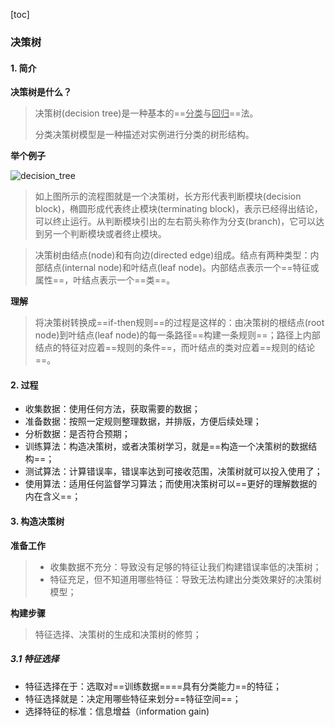 [toc]

### 决策树

#### 1. 简介

**决策树是什么？**

> 决策树(decision tree)是一种基本的==<u>分类</u>与<u>回归</u>==法。
>
> 分类决策树模型是一种描述对实例进行分类的树形结构。

**举个例子**

![decision_tree](/home/sdlg/ML_IN_ACTION/Notes/decision_tree.png)

>如上图所示的流程图就是一个决策树，长方形代表判断模块(decision block)，椭圆形成代表终止模块(terminating  block)，表示已经得出结论，可以终止运行。从判断模块引出的左右箭头称作为分支(branch)，它可以达到另一个判断模块或者终止模块。

> 决策树由结点(node)和有向边(directed edge)组成。结点有两种类型：内部结点(internal node)和叶结点(leaf node)。内部结点表示一个==特征或属性==，叶结点表示一个==类==。

**理解**

> 将决策树转换成==if-then规则==的过程是这样的：由决策树的根结点(root node)到叶结点(leaf node)的每一条路径==构建一条规则==；路径上内部结点的特征对应着==规则的条件==，而叶结点的类对应着==规则的结论==。

#### 2. 过程

* 收集数据：使用任何方法，获取需要的数据；
* 准备数据：按照一定规则整理数据，并排版，方便后续处理；
* 分析数据：是否符合预期；
* 训练算法：构造决策树，或者决策树学习，就是==构造一个决策树的数据结构==；
* 测试算法：计算错误率，错误率达到可接收范围，决策树就可以投入使用了；
* 使用算法：适用任何监督学习算法；而使用决策树可以==更好的理解数据的内在含义==；

#### 3. 构造决策树

**准备工作**

> * 收集数据不充分：导致没有足够的特征让我们构建错误率低的决策树；
> * 特征充足，但不知道用哪些特征：导致无法构建出分类效果好的决策树模型；

**构建步骤**

> 特征选择、决策树的生成和决策树的修剪；

##### 3.1 特征选择

* 特征选择在于：选取对==训练数据====具有分类能力==的特征；
* 特征选择就是：决定用哪些特征来划分==特征空间==；
* 选择特征的标准：信息增益（information gain)